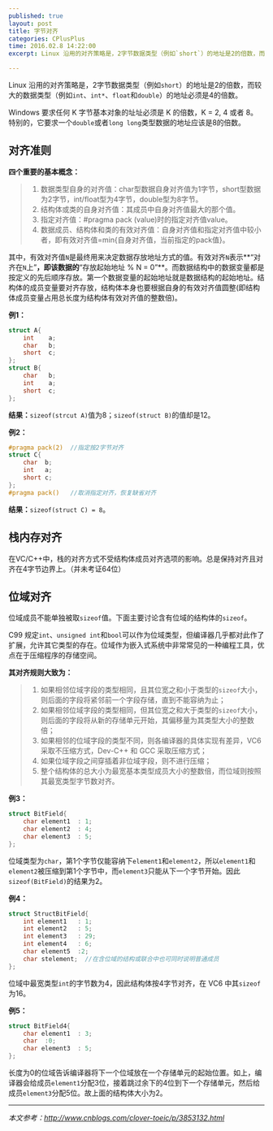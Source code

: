 ```yaml
---
published: true
layout: post
title: 字节对齐
categories: CPlusPlus
time: 2016.02.8 14:22:00
excerpt: Linux 沿用的对齐策略是，2字节数据类型（例如`short`）的地址是2的倍数，而较大的数据类型（例如`int`、`int*`、`float`和`double`）的地址必须是4的倍数。

---
```



Linux 沿用的对齐策略是，2字节数据类型（例如`short`）的地址是2的倍数，而较大的数据类型（例如`int`、`int*`、`float`和`double`）的地址必须是4的倍数。

<!--more-->

Windows 要求任何 K 字节基本对象的址址必须是 K 的倍数，K = 2, 4 或者 8。特别的，它要求一个`double`或者`long long`类型数据的地址应该是8的倍数。

## 对齐准则

**四个重要的基本概念：**

 > 1. 数据类型自身的对齐值：char型数据自身对齐值为1字节，short型数据为2字节，int/float型为4字节，double型为8字节。
 > 2. 结构体或类的自身对齐值：其成员中自身对齐值最大的那个值。
 > 3. 指定对齐值：#pragma pack (value)时的指定对齐值value。
 > 4. 数据成员、结构体和类的有效对齐值：自身对齐值和指定对齐值中较小者，即有效对齐值=min{自身对齐值，当前指定的pack值}。

其中，有效对齐值`N`是最终用来决定数据存放地址方式的值。有效对齐`N`表示**“对齐在`N`上”**，即该数据的**“存放起始地址 % N = 0”**。而数据结构中的数据变量都是按定义的先后顺序存放。第一个数据变量的起始地址就是数据结构的起始地址。结构体的成员变量要对齐存放，结构体本身也要根据自身的有效对齐值圆整(即结构体成员变量占用总长度为结构体有效对齐值的整数倍)。

**例1：**
```cpp
struct A{
    int    a;
    char   b;
    short  c;
};
struct B{
    char   b;
    int    a;
    short  c;
};
```

**结果：**`sizeof(strcut A)`值为8；`sizeof(struct B)`的值却是12。 

**例2：**
```cpp
#pragma pack(2)  //指定按2字节对齐
struct C{
    char  b;
    int   a;
    short c;
};
#pragma pack()   //取消指定对齐，恢复缺省对齐
```

**结果：**`sizeof(struct C) = 8`。

## 栈内存对齐

在VC/C++中，栈的对齐方式不受结构体成员对齐选项的影响。总是保持对齐且对齐在4字节边界上。（并未考证64位）

## 位域对齐

位域成员不能单独被取`sizeof`值。下面主要讨论含有位域的结构体的`sizeof`。

C99 规定`int`、`unsigned int`和`bool`可以作为位域类型，但编译器几乎都对此作了扩展，允许其它类型的存在。位域作为嵌入式系统中非常常见的一种编程工具，优点在于压缩程序的存储空间。

**其对齐规则大致为：**

  > 1. 如果相邻位域字段的类型相同，且其位宽之和小于类型的`sizeof`大小，则后面的字段将紧邻前一个字段存储，直到不能容纳为止；
 > 2. 如果相邻位域字段的类型相同，但其位宽之和大于类型的`sizeof`大小，则后面的字段将从新的存储单元开始，其偏移量为其类型大小的整数倍；
 > 3. 如果相邻的位域字段的类型不同，则各编译器的具体实现有差异，VC6 采取不压缩方式，Dev-C++ 和 GCC 采取压缩方式；
 > 4. 如果位域字段之间穿插着非位域字段，则不进行压缩；
 > 5. 整个结构体的总大小为最宽基本类型成员大小的整数倍，而位域则按照其最宽类型字节数对齐。

**例3：**

```cpp
struct BitField{
    char element1  : 1;
    char element2  : 4;
    char element3  : 5;
};
```
位域类型为`char`，第1个字节仅能容纳下`element1`和`element2`，所以`element1`和`element2`被压缩到第1个字节中，而`element3`只能从下一个字节开始。因此`sizeof(BitField)`的结果为2。

**例4：**

```cpp
struct StructBitField{
    int element1   : 1;
    int element2   : 5;
    int element3   : 29;
    int element4   : 6;
    char element5  :2;
    char stelement;  //在含位域的结构或联合中也可同时说明普通成员
};
```

位域中最宽类型`int`的字节数为4，因此结构体按4字节对齐，在 VC6 中其`sizeof`为16。

**例5：**

```cpp
struct BitField4{
    char element1  : 3;
    char  :0;
    char element3  : 5;
};
```

长度为0的位域告诉编译器将下一个位域放在一个存储单元的起始位置。如上，编译器会给成员`element1`分配3位，接着跳过余下的4位到下一个存储单元，然后给成员`element3`分配5位。故上面的结构体大小为2。

---

*本文参考：<http://www.cnblogs.com/clover-toeic/p/3853132.html>*
